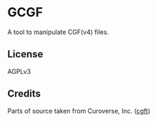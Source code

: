 GCGF
===

A tool to manipulate CGF(v4) files.

License
---

AGPLv3

Credits
---

Parts of source taken from Curoverse, Inc. ([cgft](https://github.com/curoverse/l7g/tree/master/tools/cgft))


